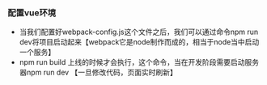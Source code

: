 ### 配置vue环境

- 当我们配置好webpack-config.js这个文件之后，我们可以通过命令npm run dev将项目启动起来【webpack它是node制作而成的，相当于node当中启动一个服务】
- npm run build 上线的时候才会执行，这个命令，当在开发阶段需要启动服务器npm run dev 【一旦修改代码，页面实时刷新】